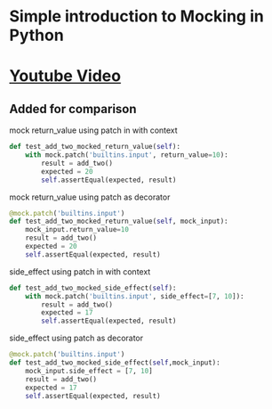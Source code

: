 # Simple introduction to Mocking in Python

# [Youtube Video](https://youtu.be/T7hjrVewnbQ)

## Added for comparison

mock return_value using patch in with context

```python
def test_add_two_mocked_return_value(self):
    with mock.patch('builtins.input', return_value=10):
        result = add_two()
        expected = 20
        self.assertEqual(expected, result)
```

mock return_value using patch as decorator

```python
@mock.patch('builtins.input')
def test_add_two_mocked_return_value(self, mock_input):
    mock_input.return_value=10
    result = add_two()
    expected = 20
    self.assertEqual(expected, result)
```

side_effect using patch in with context

```python
def test_add_two_mocked_side_effect(self):
    with mock.patch('builtins.input', side_effect=[7, 10]):
        result = add_two()
        expected = 17
        self.assertEqual(expected, result)
```

side_effect using patch as decorator

```python
@mock.patch('builtins.input')
def test_add_two_mocked_side_effect(self,mock_input):
    mock_input.side_effect = [7, 10]
    result = add_two()
    expected = 17
    self.assertEqual(expected, result)
```



